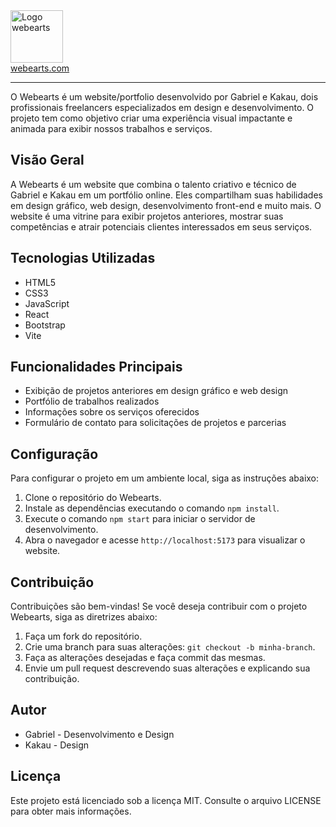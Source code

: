 <div>
    <img style="height: 6em" src="https://imgur.com/2tK1uft.png" alt="Logo webearts" />
    <br />
    <a target="_blank" href="https://webearts.com">webearts.com</a>
</div>
<hr />
O Webearts é um website/portfolio desenvolvido por Gabriel e Kakau, dois profissionais freelancers especializados em design e desenvolvimento. O projeto tem como objetivo criar uma experiência visual impactante e animada para exibir nossos trabalhos e serviços.

## Visão Geral

A Webearts é um website que combina o talento criativo e técnico de Gabriel e Kakau em um portfólio online. Eles compartilham suas habilidades em design gráfico, web design, desenvolvimento front-end e muito mais. O website é uma vitrine para exibir projetos anteriores, mostrar suas competências e atrair potenciais clientes interessados em seus serviços.

## Tecnologias Utilizadas

-   HTML5
-   CSS3
-   JavaScript
-   React
-   Bootstrap
-   Vite

## Funcionalidades Principais

-   Exibição de projetos anteriores em design gráfico e web design
-   Portfólio de trabalhos realizados
-   Informações sobre os serviços oferecidos
-   Formulário de contato para solicitações de projetos e parcerias

## Configuração

Para configurar o projeto em um ambiente local, siga as instruções abaixo:

1.  Clone o repositório do Webearts.
2.  Instale as dependências executando o comando `npm install`.
3.  Execute o comando `npm start` para iniciar o servidor de desenvolvimento.
4.  Abra o navegador e acesse `http://localhost:5173` para visualizar o website.

## Contribuição

Contribuições são bem-vindas! Se você deseja contribuir com o projeto Webearts, siga as diretrizes abaixo:

1.  Faça um fork do repositório.
2.  Crie uma branch para suas alterações: `git checkout -b minha-branch`.
3.  Faça as alterações desejadas e faça commit das mesmas.
4.  Envie um pull request descrevendo suas alterações e explicando sua contribuição.

## Autor

-   Gabriel - Desenvolvimento e Design
-   Kakau - Design

## Licença

Este projeto está licenciado sob a licença MIT. Consulte o arquivo LICENSE para obter mais informações.